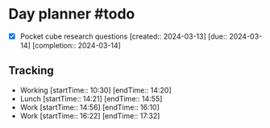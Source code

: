 # Day planner #todo 
- [x] Pocket cube research questions  [created:: 2024-03-13]  [due:: 2024-03-14]  [completion:: 2024-03-14]
## Tracking
- Working [startTime:: 10:30] [endTime:: 14:20]
- Lunch [startTime:: 14:21] [endTime:: 14:55]
- Work [startTime:: 14:56] [endTime:: 16:10]
- Work [startTime:: 16:22] [endTime:: 17:32]